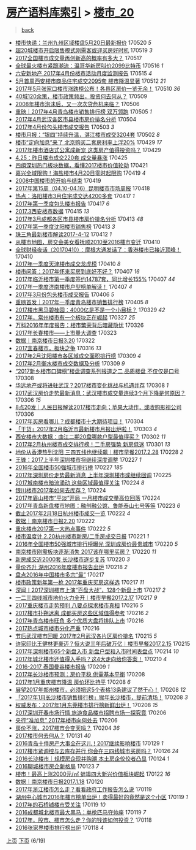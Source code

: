 [房产语料库索引](../../README.md)  > [楼市_20](楼市_20.md)
====
> [back](../README.md)

- [楼市快递：兰州九州区域楼盘5月20日最新报价](http://jkwz.applinzi.com/ittc/6969641174619915269.html#%E6%A5%BC%E5%B8%82%E5%BF%AB%E9%80%92%EF%BC%9A%E5%85%B0%E5%B7%9E%E4%B9%9D%E5%B7%9E%E5%8C%BA%E5%9F%9F%E6%A5%BC%E7%9B%985%E6%9C%8820%E6%97%A5%E6%9C%80%E6%96%B0%E6%8A%A5%E4%BB%B7) 170520 *5* 
- [超20城楼市开启限售模式刚需客或迎买房好时机](http://jkwz.applinzi.com/ittc/6969200185346360325.html#%E8%B6%8520%E5%9F%8E%E6%A5%BC%E5%B8%82%E5%BC%80%E5%90%AF%E9%99%90%E5%94%AE%E6%A8%A1%E5%BC%8F%E5%88%9A%E9%9C%80%E5%AE%A2%E6%88%96%E8%BF%8E%E4%B9%B0%E6%88%BF%E5%A5%BD%E6%97%B6%E6%9C%BA) 170519 *3* 
- [2017全国楼市成交量再创新高的概率有多大？](http://jkwz.applinzi.com/ittc/6968696331857036292.html#2017%E5%85%A8%E5%9B%BD%E6%A5%BC%E5%B8%82%E6%88%90%E4%BA%A4%E9%87%8F%E5%86%8D%E5%88%9B%E6%96%B0%E9%AB%98%E7%9A%84%E6%A6%82%E7%8E%87%E6%9C%89%E5%A4%9A%E5%A4%A7%EF%BC%9F) 170517  
- [全球最火楼市紧跟潮流：温哥华新房叫价2099比特币](http://jkwz.applinzi.com/ittc/6968084352029164549.html#%E5%85%A8%E7%90%83%E6%9C%80%E7%81%AB%E6%A5%BC%E5%B8%82%E7%B4%A7%E8%B7%9F%E6%BD%AE%E6%B5%81%EF%BC%9A%E6%B8%A9%E5%93%A5%E5%8D%8E%E6%96%B0%E6%88%BF%E5%8F%AB%E4%BB%B72099%E6%AF%94%E7%89%B9%E5%B8%81) 170516 *1* 
- [六安新地产 2017年4月份楼市活动月度监测报告](http://jkwz.applinzi.com/ittc/6967840127580636165.html#%E5%85%AD%E5%AE%89%E6%96%B0%E5%9C%B0%E4%BA%A7+2017%E5%B9%B44%E6%9C%88%E4%BB%BD%E6%A5%BC%E5%B8%82%E6%B4%BB%E5%8A%A8%E6%9C%88%E5%BA%A6%E7%9B%91%E6%B5%8B%E6%8A%A5%E5%91%8A) 170515 *4* 
- [5月首周西安楼市商品住宅成交2095套 楼市降温显著](http://jkwz.applinzi.com/ittc/6966708155735098372.html#5%E6%9C%88%E9%A6%96%E5%91%A8%E8%A5%BF%E5%AE%89%E6%A5%BC%E5%B8%82%E5%95%86%E5%93%81%E4%BD%8F%E5%AE%85%E6%88%90%E4%BA%A42095%E5%A5%97+%E6%A5%BC%E5%B8%82%E9%99%8D%E6%B8%A9%E6%98%BE%E8%91%97) 170512 *21* 
- [2017年5月张家口楼市涨跌榜公布！各县区房价一览无余！](http://jkwz.applinzi.com/ittc/6966067914368091141.html#2017%E5%B9%B45%E6%9C%88%E5%BC%A0%E5%AE%B6%E5%8F%A3%E6%A5%BC%E5%B8%82%E6%B6%A8%E8%B7%8C%E6%A6%9C%E5%85%AC%E5%B8%83%EF%BC%81%E5%90%84%E5%8E%BF%E5%8C%BA%E6%88%BF%E4%BB%B7%E4%B8%80%E8%A7%88%E6%97%A0%E4%BD%99%EF%BC%81) 170510 *36* 
- [40城120余策，楼市政策频出，投资何去何从？](http://jkwz.applinzi.com/ittc/6965605418335208453.html#40%E5%9F%8E120%E4%BD%99%E7%AD%96%EF%BC%8C%E6%A5%BC%E5%B8%82%E6%94%BF%E7%AD%96%E9%A2%91%E5%87%BA%EF%BC%8C%E6%8A%95%E8%B5%84%E4%BD%95%E5%8E%BB%E4%BD%95%E4%BB%8E%EF%BC%9F) 170509  
- [2008年楼市泡沫后，又一次次贷危机来临？](http://jkwz.applinzi.com/ittc/6964490915967140869.html#2008%E5%B9%B4%E6%A5%BC%E5%B8%82%E6%B3%A1%E6%B2%AB%E5%90%8E%EF%BC%8C%E5%8F%88%E4%B8%80%E6%AC%A1%E6%AC%A1%E8%B4%B7%E5%8D%B1%E6%9C%BA%E6%9D%A5%E4%B8%B4%EF%BC%9F) 170506  
- [重磅｜2017年4月青岛楼市销售排行榜 双万领跑](http://jkwz.applinzi.com/ittc/6964168841864152068.html#%E9%87%8D%E7%A3%85%EF%BD%9C2017%E5%B9%B44%E6%9C%88%E9%9D%92%E5%B2%9B%E6%A5%BC%E5%B8%82%E9%94%80%E5%94%AE%E6%8E%92%E8%A1%8C%E6%A6%9C+%E5%8F%8C%E4%B8%87%E9%A2%86%E8%B7%91) 170505 *1* 
- [2017年4月武汉各区市县楼市房价排名分析](http://jkwz.applinzi.com/ittc/6963895191109895172.html#2017%E5%B9%B44%E6%9C%88%E6%AD%A6%E6%B1%89%E5%90%84%E5%8C%BA%E5%B8%82%E5%8E%BF%E6%A5%BC%E5%B8%82%E6%88%BF%E4%BB%B7%E6%8E%92%E5%90%8D%E5%88%86%E6%9E%90) 170504  
- [2017年4月份包头楼市成交报告](http://jkwz.applinzi.com/ittc/6963503619230925829.html#2017%E5%B9%B44%E6%9C%88%E4%BB%BD%E5%8C%85%E5%A4%B4%E6%A5%BC%E5%B8%82%E6%88%90%E4%BA%A4%E6%8A%A5%E5%91%8A) 170503 *3* 
- [楼市月报：“银四”持续升温，湛江楼市成交3204套](http://jkwz.applinzi.com/ittc/6963096176030123012.html#%E6%A5%BC%E5%B8%82%E6%9C%88%E6%8A%A5%EF%BC%9A%E2%80%9C%E9%93%B6%E5%9B%9B%E2%80%9D%E6%8C%81%E7%BB%AD%E5%8D%87%E6%B8%A9%EF%BC%8C%E6%B9%9B%E6%B1%9F%E6%A5%BC%E5%B8%82%E6%88%90%E4%BA%A43204%E5%A5%97) 170502 *8* 
- [楼市“定向加息”来了 北京购买二套房利率上浮20%](http://jkwz.applinzi.com/ittc/6962060050527945732.html#%E6%A5%BC%E5%B8%82%E2%80%9C%E5%AE%9A%E5%90%91%E5%8A%A0%E6%81%AF%E2%80%9D%E6%9D%A5%E4%BA%86+%E5%8C%97%E4%BA%AC%E8%B4%AD%E4%B9%B0%E4%BA%8C%E5%A5%97%E6%88%BF%E5%88%A9%E7%8E%87%E4%B8%8A%E6%B5%AE20%25) 170429 *17* 
- [2017年楼市酒店式公寓成新宠 这类房产值得投资吗？](http://jkwz.applinzi.com/ittc/6962011755902403588.html#2017%E5%B9%B4%E6%A5%BC%E5%B8%82%E9%85%92%E5%BA%97%E5%BC%8F%E5%85%AC%E5%AF%93%E6%88%90%E6%96%B0%E5%AE%A0+%E8%BF%99%E7%B1%BB%E6%88%BF%E4%BA%A7%E5%80%BC%E5%BE%97%E6%8A%95%E8%B5%84%E5%90%97%EF%BC%9F) 170429  
- [4.25：昨日楼市成交220套 成交量暴涨](http://jkwz.applinzi.com/ittc/6960478076633875460.html#4.25%EF%BC%9A%E6%98%A8%E6%97%A5%E6%A5%BC%E5%B8%82%E6%88%90%E4%BA%A4220%E5%A5%97+%E6%88%90%E4%BA%A4%E9%87%8F%E6%9A%B4%E6%B6%A8) 170425  
- [四组深圳热门板块数据，看懂2017楼市价值轮动](http://jkwz.applinzi.com/ittc/6959030418346083332.html#%E5%9B%9B%E7%BB%84%E6%B7%B1%E5%9C%B3%E7%83%AD%E9%97%A8%E6%9D%BF%E5%9D%97%E6%95%B0%E6%8D%AE%EF%BC%8C%E7%9C%8B%E6%87%822017%E6%A5%BC%E5%B8%82%E4%BB%B7%E5%80%BC%E8%BD%AE%E5%8A%A8) 170421  
- [嘉兴全域限购！海盐楼市4月20日零时起限购](http://jkwz.applinzi.com/ittc/6958285768115094532.html#%E5%98%89%E5%85%B4%E5%85%A8%E5%9F%9F%E9%99%90%E8%B4%AD%EF%BC%81%E6%B5%B7%E7%9B%90%E6%A5%BC%E5%B8%824%E6%9C%8820%E6%97%A5%E9%9B%B6%E6%97%B6%E8%B5%B7%E9%99%90%E8%B4%AD) 170419 *4* 
- [2008中国楼市的开始与结束](http://jkwz.applinzi.com/ittc/6958170496947454980.html#2008%E4%B8%AD%E5%9B%BD%E6%A5%BC%E5%B8%82%E7%9A%84%E5%BC%80%E5%A7%8B%E4%B8%8E%E7%BB%93%E6%9D%9F) 170419  
- [2017年第15周（04.10-04.16）昆明楼市市场周报](http://jkwz.applinzi.com/ittc/6957903816719598597.html#2017%E5%B9%B4%E7%AC%AC15%E5%91%A8%EF%BC%8804.10-04.16%EF%BC%89%E6%98%86%E6%98%8E%E6%A5%BC%E5%B8%82%E5%B8%82%E5%9C%BA%E5%91%A8%E6%8A%A5) 170418  
- [热点：洛阳楼市3月住宅成交达4200多套](http://jkwz.applinzi.com/ittc/6957457898526475269.html#%E7%83%AD%E7%82%B9%EF%BC%9A%E6%B4%9B%E9%98%B3%E6%A5%BC%E5%B8%823%E6%9C%88%E4%BD%8F%E5%AE%85%E6%88%90%E4%BA%A4%E8%BE%BE4200%E5%A4%9A%E5%A5%97) 170417 *1* 
- [2017年第一季度包头楼市报告](http://jkwz.applinzi.com/ittc/6957429423136572421.html#2017%E5%B9%B4%E7%AC%AC%E4%B8%80%E5%AD%A3%E5%BA%A6%E5%8C%85%E5%A4%B4%E6%A5%BC%E5%B8%82%E6%8A%A5%E5%91%8A) 170417 *6* 
- [2017.3西安楼市数据](http://jkwz.applinzi.com/ittc/6956873462235792388.html#2017.3%E8%A5%BF%E5%AE%89%E6%A5%BC%E5%B8%82%E6%95%B0%E6%8D%AE) 170415 *13* 
- [2017年3月成都各区市县楼市房价排名分析](http://jkwz.applinzi.com/ittc/6956009726818124804.html#2017%E5%B9%B43%E6%9C%88%E6%88%90%E9%83%BD%E5%90%84%E5%8C%BA%E5%B8%82%E5%8E%BF%E6%A5%BC%E5%B8%82%E6%88%BF%E4%BB%B7%E6%8E%92%E5%90%8D%E5%88%86%E6%9E%90) 170413 *48* 
- [2017年第一季度沈阳楼市销售榜](http://jkwz.applinzi.com/ittc/6955930491499840516.html#2017%E5%B9%B4%E7%AC%AC%E4%B8%80%E5%AD%A3%E5%BA%A6%E6%B2%88%E9%98%B3%E6%A5%BC%E5%B8%82%E9%94%80%E5%94%AE%E6%A6%9C) 170413 *3* 
- [珠三角最新楼市解读2017-4-12](http://jkwz.applinzi.com/ittc/6955602838565684228.html#%E7%8F%A0%E4%B8%89%E8%A7%92%E6%9C%80%E6%96%B0%E6%A5%BC%E5%B8%82%E8%A7%A3%E8%AF%BB2017-4-12) 170412 *1* 
- [从楼市地图，房交会美女看抚顺2010至2016楼市变迁](http://jkwz.applinzi.com/ittc/6954994376366359556.html#%E4%BB%8E%E6%A5%BC%E5%B8%82%E5%9C%B0%E5%9B%BE%EF%BC%8C%E6%88%BF%E4%BA%A4%E4%BC%9A%E7%BE%8E%E5%A5%B3%E7%9C%8B%E6%8A%9A%E9%A1%BA2010%E8%87%B32016%E6%A5%BC%E5%B8%82%E5%8F%98%E8%BF%81) 170410  
- [全球财经夜话（20170410）：摩根大通发话了：香港楼市已接近顶峰！](http://jkwz.applinzi.com/ittc/6954936477157950469.html#%E5%85%A8%E7%90%83%E8%B4%A2%E7%BB%8F%E5%A4%9C%E8%AF%9D%EF%BC%8820170410%EF%BC%89%EF%BC%9A%E6%91%A9%E6%A0%B9%E5%A4%A7%E9%80%9A%E5%8F%91%E8%AF%9D%E4%BA%86%EF%BC%9A%E9%A6%99%E6%B8%AF%E6%A5%BC%E5%B8%82%E5%B7%B2%E6%8E%A5%E8%BF%91%E9%A1%B6%E5%B3%B0%EF%BC%81) 170410  
- [2017年一季度天津楼市成交龙虎榜](http://jkwz.applinzi.com/ittc/6954874762877731844.html#2017%E5%B9%B4%E4%B8%80%E5%AD%A3%E5%BA%A6%E5%A4%A9%E6%B4%A5%E6%A5%BC%E5%B8%82%E6%88%90%E4%BA%A4%E9%BE%99%E8%99%8E%E6%A6%9C) 170410 *8* 
- [楼市问答：2017年怀来买房到底好不好？](http://jkwz.applinzi.com/ittc/6953842782056743941.html#%E6%A5%BC%E5%B8%82%E9%97%AE%E7%AD%94%EF%BC%9A2017%E5%B9%B4%E6%80%80%E6%9D%A5%E4%B9%B0%E6%88%BF%E5%88%B0%E5%BA%95%E5%A5%BD%E4%B8%8D%E5%A5%BD%EF%BC%9F) 170407 *16* 
- [2017年临沂楼市第一季度签约14787套，同比增长155%](http://jkwz.applinzi.com/ittc/6953819507465389061.html#2017%E5%B9%B4%E4%B8%B4%E6%B2%82%E6%A5%BC%E5%B8%82%E7%AC%AC%E4%B8%80%E5%AD%A3%E5%BA%A6%E7%AD%BE%E7%BA%A614787%E5%A5%97%EF%BC%8C%E5%90%8C%E6%AF%94%E5%A2%9E%E9%95%BF155%25) 170407 *44* 
- [2017年一季度济南楼市户型榜单解读！](http://jkwz.applinzi.com/ittc/6953736223066686468.html#2017%E5%B9%B4%E4%B8%80%E5%AD%A3%E5%BA%A6%E6%B5%8E%E5%8D%97%E6%A5%BC%E5%B8%82%E6%88%B7%E5%9E%8B%E6%A6%9C%E5%8D%95%E8%A7%A3%E8%AF%BB%EF%BC%81) 170407 *4* 
- [2017年3月份包头楼市成交报告](http://jkwz.applinzi.com/ittc/6953438007226008581.html#2017%E5%B9%B43%E6%9C%88%E4%BB%BD%E5%8C%85%E5%A4%B4%E6%A5%BC%E5%B8%82%E6%88%90%E4%BA%A4%E6%8A%A5%E5%91%8A) 170406 *5* 
- [重磅首发｜2017年一季度青岛楼市销售排行榜](http://jkwz.applinzi.com/ittc/6953108773223793669.html#%E9%87%8D%E7%A3%85%E9%A6%96%E5%8F%91%EF%BD%9C2017%E5%B9%B4%E4%B8%80%E5%AD%A3%E5%BA%A6%E9%9D%92%E5%B2%9B%E6%A5%BC%E5%B8%82%E9%94%80%E5%94%AE%E6%8E%92%E8%A1%8C%E6%A6%9C) 170405 *8* 
- [2017楼市黑马碧桂园：4000亿是不是一个小目标？](http://jkwz.applinzi.com/ittc/6950469632937952261.html#2017%E6%A5%BC%E5%B8%82%E9%BB%91%E9%A9%AC%E7%A2%A7%E6%A1%82%E5%9B%AD%EF%BC%9A4000%E4%BA%BF%E6%98%AF%E4%B8%8D%E6%98%AF%E4%B8%80%E4%B8%AA%E5%B0%8F%E7%9B%AE%E6%A0%87%EF%BC%9F) 170329 *42* 
- [2017年，常州楼市有一个板块正在崛起](http://jkwz.applinzi.com/ittc/6949643722101883908.html#2017%E5%B9%B4%EF%BC%8C%E5%B8%B8%E5%B7%9E%E6%A5%BC%E5%B8%82%E6%9C%89%E4%B8%80%E4%B8%AA%E6%9D%BF%E5%9D%97%E6%AD%A3%E5%9C%A8%E5%B4%9B%E8%B5%B7) 170327 *25* 
- [万科2016年年度报告：楼市繁荣背后暗藏隐忧](http://jkwz.applinzi.com/ittc/6949450387605160965.html#%E4%B8%87%E7%A7%912016%E5%B9%B4%E5%B9%B4%E5%BA%A6%E6%8A%A5%E5%91%8A%EF%BC%9A%E6%A5%BC%E5%B8%82%E7%B9%81%E8%8D%A3%E8%83%8C%E5%90%8E%E6%9A%97%E8%97%8F%E9%9A%90%E5%BF%A7) 170326  
- [2017年长春楼市——上市量大调查](http://jkwz.applinzi.com/ittc/6948271169752007685.html#2017%E5%B9%B4%E9%95%BF%E6%98%A5%E6%A5%BC%E5%B8%82%E2%80%94%E2%80%94%E4%B8%8A%E5%B8%82%E9%87%8F%E5%A4%A7%E8%B0%83%E6%9F%A5) 170323  
- [数据｜南京楼市日报3.20](http://jkwz.applinzi.com/ittc/6947837864250442756.html#%E6%95%B0%E6%8D%AE%EF%BD%9C%E5%8D%97%E4%BA%AC%E6%A5%BC%E5%B8%82%E6%97%A5%E6%8A%A53.20) 170322  
- [2017宜春楼市，板块之争](http://jkwz.applinzi.com/ittc/6945570626294252549.html#2017%E5%AE%9C%E6%98%A5%E6%A5%BC%E5%B8%82%EF%BC%8C%E6%9D%BF%E5%9D%97%E4%B9%8B%E4%BA%89) 170316 *13* 
- [2017年2月沈阳楼市各区域成交面积排行榜](http://jkwz.applinzi.com/ittc/6943078720381387781.html#2017%E5%B9%B42%E6%9C%88%E6%B2%88%E9%98%B3%E6%A5%BC%E5%B8%82%E5%90%84%E5%8C%BA%E5%9F%9F%E6%88%90%E4%BA%A4%E9%9D%A2%E7%A7%AF%E6%8E%92%E8%A1%8C%E6%A6%9C) 170309 *4* 
- [2017年2月衡水楼市成交数据及分析](http://jkwz.applinzi.com/ittc/6942945275319682053.html#2017%E5%B9%B42%E6%9C%88%E8%A1%A1%E6%B0%B4%E6%A5%BC%E5%B8%82%E6%88%90%E4%BA%A4%E6%95%B0%E6%8D%AE%E5%8F%8A%E5%88%86%E6%9E%90) 170309 *9* 
- [“2017新乡楼市口碑榜”楼盘调查系列报道之二 品质楼盘 不仅仅是口号](http://jkwz.applinzi.com/ittc/6942730293738996741.html#%E2%80%9C2017%E6%96%B0%E4%B9%A1%E6%A5%BC%E5%B8%82%E5%8F%A3%E7%A2%91%E6%A6%9C%E2%80%9D%E6%A5%BC%E7%9B%98%E8%B0%83%E6%9F%A5%E7%B3%BB%E5%88%97%E6%8A%A5%E9%81%93%E4%B9%8B%E4%BA%8C+%E5%93%81%E8%B4%A8%E6%A5%BC%E7%9B%98+%E4%B8%8D%E4%BB%85%E4%BB%85%E6%98%AF%E5%8F%A3%E5%8F%B7) 170308  
- [华远地产或将进驻武汉？2017楼市变化挑战与机遇并存](http://jkwz.applinzi.com/ittc/6942610494836966405.html#%E5%8D%8E%E8%BF%9C%E5%9C%B0%E4%BA%A7%E6%88%96%E5%B0%86%E8%BF%9B%E9%A9%BB%E6%AD%A6%E6%B1%89%EF%BC%9F2017%E6%A5%BC%E5%B8%82%E5%8F%98%E5%8C%96%E6%8C%91%E6%88%98%E4%B8%8E%E6%9C%BA%E9%81%87%E5%B9%B6%E5%AD%98) 170308 *1* 
- [2017武汉房价走势最新消息：武汉楼市成交量连续3个月下降是何原因？](http://jkwz.applinzi.com/ittc/6941958721801552900.html#2017%E6%AD%A6%E6%B1%89%E6%88%BF%E4%BB%B7%E8%B5%B0%E5%8A%BF%E6%9C%80%E6%96%B0%E6%B6%88%E6%81%AF%EF%BC%9A%E6%AD%A6%E6%B1%89%E6%A5%BC%E5%B8%82%E6%88%90%E4%BA%A4%E9%87%8F%E8%BF%9E%E7%BB%AD3%E4%B8%AA%E6%9C%88%E4%B8%8B%E9%99%8D%E6%98%AF%E4%BD%95%E5%8E%9F%E5%9B%A0%EF%BC%9F) 170306 *15* 
- [8点20发｜人民日报解读2017楼市走向；苹果大动作，或收购影视公司](http://jkwz.applinzi.com/ittc/6941871006384915460.html#8%E7%82%B920%E5%8F%91%EF%BD%9C%E4%BA%BA%E6%B0%91%E6%97%A5%E6%8A%A5%E8%A7%A3%E8%AF%BB2017%E6%A5%BC%E5%B8%82%E8%B5%B0%E5%90%91%EF%BC%9B%E8%8B%B9%E6%9E%9C%E5%A4%A7%E5%8A%A8%E4%BD%9C%EF%BC%8C%E6%88%96%E6%94%B6%E8%B4%AD%E5%BD%B1%E8%A7%86%E5%85%AC%E5%8F%B8) 170306  
- [2017年买房看哪儿？成都楼市十大期待项目！](http://jkwz.applinzi.com/ittc/6941234972525593605.html#2017%E5%B9%B4%E4%B9%B0%E6%88%BF%E7%9C%8B%E5%93%AA%E5%84%BF%EF%BC%9F%E6%88%90%E9%83%BD%E6%A5%BC%E5%B8%82%E5%8D%81%E5%A4%A7%E6%9C%9F%E5%BE%85%E9%A1%B9%E7%9B%AE%EF%BC%81) 170304  
- [「干货」2017年2月临沂市最新楼市月报出炉啦！](http://jkwz.applinzi.com/ittc/6940734883000484868.html#%E3%80%8C%E5%B9%B2%E8%B4%A7%E3%80%8D2017%E5%B9%B42%E6%9C%88%E4%B8%B4%E6%B2%82%E5%B8%82%E6%9C%80%E6%96%B0%E6%A5%BC%E5%B8%82%E6%9C%88%E6%8A%A5%E5%87%BA%E7%82%89%E5%95%A6%EF%BC%81) 170303 *4* 
- [西安楼市大数据：曲江二期20盘哪款户型最值得买？](http://jkwz.applinzi.com/ittc/6940240205708788740.html#%E8%A5%BF%E5%AE%89%E6%A5%BC%E5%B8%82%E5%A4%A7%E6%95%B0%E6%8D%AE%EF%BC%9A%E6%9B%B2%E6%B1%9F%E4%BA%8C%E6%9C%9F20%E7%9B%98%E5%93%AA%E6%AC%BE%E6%88%B7%E5%9E%8B%E6%9C%80%E5%80%BC%E5%BE%97%E4%B9%B0%EF%BC%9F) 170302 *11* 
- [2017年2月杭州楼市成交排行榜！二手房强势 新房低迷](http://jkwz.applinzi.com/ittc/6940007684442162181.html#2017%E5%B9%B42%E6%9C%88%E6%9D%AD%E5%B7%9E%E6%A5%BC%E5%B8%82%E6%88%90%E4%BA%A4%E6%8E%92%E8%A1%8C%E6%A6%9C%EF%BC%81%E4%BA%8C%E6%89%8B%E6%88%BF%E5%BC%BA%E5%8A%BF+%E6%96%B0%E6%88%BF%E4%BD%8E%E8%BF%B7) 170301 *13* 
- [地价从香港热到沈阳 三四五线也继续飙︱楼市早餐2017.2.28](http://jkwz.applinzi.com/ittc/6939794257866130437.html#%E5%9C%B0%E4%BB%B7%E4%BB%8E%E9%A6%99%E6%B8%AF%E7%83%AD%E5%88%B0%E6%B2%88%E9%98%B3+%E4%B8%89%E5%9B%9B%E4%BA%94%E7%BA%BF%E4%B9%9F%E7%BB%A7%E7%BB%AD%E9%A3%99%EF%B8%B1%E6%A5%BC%E5%B8%82%E6%97%A9%E9%A4%902017.2.28) 170228 *2* 
- [王锋：2017上半年深圳楼市将继续深度调整](http://jkwz.applinzi.com/ittc/6939384799805572100.html#%E7%8E%8B%E9%94%8B%EF%BC%9A2017%E4%B8%8A%E5%8D%8A%E5%B9%B4%E6%B7%B1%E5%9C%B3%E6%A5%BC%E5%B8%82%E5%B0%86%E7%BB%A7%E7%BB%AD%E6%B7%B1%E5%BA%A6%E8%B0%83%E6%95%B4) 170227 *1* 
- [2016年全国楼市50强城市排行榜](http://jkwz.applinzi.com/ittc/6939318323979486213.html#2016%E5%B9%B4%E5%85%A8%E5%9B%BD%E6%A5%BC%E5%B8%8250%E5%BC%BA%E5%9F%8E%E5%B8%82%E6%8E%92%E8%A1%8C%E6%A6%9C) 170227 *185* 
- [2017年深圳房价走势最新消息 上半年深圳楼市或继续回调](http://jkwz.applinzi.com/ittc/6938485357321651204.html#2017%E5%B9%B4%E6%B7%B1%E5%9C%B3%E6%88%BF%E4%BB%B7%E8%B5%B0%E5%8A%BF%E6%9C%80%E6%96%B0%E6%B6%88%E6%81%AF+%E4%B8%8A%E5%8D%8A%E5%B9%B4%E6%B7%B1%E5%9C%B3%E6%A5%BC%E5%B8%82%E6%88%96%E7%BB%A7%E7%BB%AD%E5%9B%9E%E8%B0%83) 170225  
- [2017城南楼市暗流涌动 这些区域最值得关注](http://jkwz.applinzi.com/ittc/6938260895791842309.html#2017%E5%9F%8E%E5%8D%97%E6%A5%BC%E5%B8%82%E6%9A%97%E6%B5%81%E6%B6%8C%E5%8A%A8+%E8%BF%99%E4%BA%9B%E5%8C%BA%E5%9F%9F%E6%9C%80%E5%80%BC%E5%BE%97%E5%85%B3%E6%B3%A8) 170224 *8* 
- [银川楼市2017年如何去库存？](http://jkwz.applinzi.com/ittc/6938227634424251396.html#%E9%93%B6%E5%B7%9D%E6%A5%BC%E5%B8%822017%E5%B9%B4%E5%A6%82%E4%BD%95%E5%8E%BB%E5%BA%93%E5%AD%98%EF%BC%9F) 170224  
- [2017年眉山楼市“平淡”开局 一月楼市成交量高位回落](http://jkwz.applinzi.com/ittc/6938225901358810117.html#2017%E5%B9%B4%E7%9C%89%E5%B1%B1%E6%A5%BC%E5%B8%82%E2%80%9C%E5%B9%B3%E6%B7%A1%E2%80%9D%E5%BC%80%E5%B1%80+%E4%B8%80%E6%9C%88%E6%A5%BC%E5%B8%82%E6%88%90%E4%BA%A4%E9%87%8F%E9%AB%98%E4%BD%8D%E5%9B%9E%E8%90%BD) 170224  
- [2017年青岛新盘楼市地图：融创融公馆、鲁能泰山七号等等](http://jkwz.applinzi.com/ittc/6937869391411807236.html#2017%E5%B9%B4%E9%9D%92%E5%B2%9B%E6%96%B0%E7%9B%98%E6%A5%BC%E5%B8%82%E5%9C%B0%E5%9B%BE%EF%BC%9A%E8%9E%8D%E5%88%9B%E8%9E%8D%E5%85%AC%E9%A6%86%E3%80%81%E9%B2%81%E8%83%BD%E6%B3%B0%E5%B1%B1%E4%B8%83%E5%8F%B7%E7%AD%89%E7%AD%89) 170223 *6* 
- [截止2017年2月18日杭州楼市成交一览](http://jkwz.applinzi.com/ittc/6937514786316354564.html#%E6%88%AA%E6%AD%A22017%E5%B9%B42%E6%9C%8818%E6%97%A5%E6%9D%AD%E5%B7%9E%E6%A5%BC%E5%B8%82%E6%88%90%E4%BA%A4%E4%B8%80%E8%A7%88) 170222 *4* 
- [数据｜南京楼市日报2.20](http://jkwz.applinzi.com/ittc/6937401406003872772.html#%E6%95%B0%E6%8D%AE%EF%BD%9C%E5%8D%97%E4%BA%AC%E6%A5%BC%E5%B8%82%E6%97%A5%E6%8A%A52.20) 170222  
- [重庆楼市2017第一大热点事件](http://jkwz.applinzi.com/ittc/6937397702047564804.html#%E9%87%8D%E5%BA%86%E6%A5%BC%E5%B8%822017%E7%AC%AC%E4%B8%80%E5%A4%A7%E7%83%AD%E7%82%B9%E4%BA%8B%E4%BB%B6) 170222 *5* 
- [楼市温度计 2.20杭州楼市新房/二手房成交日报](http://jkwz.applinzi.com/ittc/6937025521379705860.html#%E6%A5%BC%E5%B8%82%E6%B8%A9%E5%BA%A6%E8%AE%A1+2.20%E6%9D%AD%E5%B7%9E%E6%A5%BC%E5%B8%82%E6%96%B0%E6%88%BF%2F%E4%BA%8C%E6%89%8B%E6%88%BF%E6%88%90%E4%BA%A4%E6%97%A5%E6%8A%A5) 170221 *1* 
- [2016年全国楼市50强城市排行榜曝光 深圳成房价最贵城市](http://jkwz.applinzi.com/ittc/6936833667812033541.html#2016%E5%B9%B4%E5%85%A8%E5%9B%BD%E6%A5%BC%E5%B8%8250%E5%BC%BA%E5%9F%8E%E5%B8%82%E6%8E%92%E8%A1%8C%E6%A6%9C%E6%9B%9D%E5%85%89+%E6%B7%B1%E5%9C%B3%E6%88%90%E6%88%BF%E4%BB%B7%E6%9C%80%E8%B4%B5%E5%9F%8E%E5%B8%82) 170220 *5* 
- [南京楼市刚需板块逐渐消失 2017该在哪里买房？](http://jkwz.applinzi.com/ittc/6936776867272197124.html#%E5%8D%97%E4%BA%AC%E6%A5%BC%E5%B8%82%E5%88%9A%E9%9C%80%E6%9D%BF%E5%9D%97%E9%80%90%E6%B8%90%E6%B6%88%E5%A4%B1+2017%E8%AF%A5%E5%9C%A8%E5%93%AA%E9%87%8C%E4%B9%B0%E6%88%BF%EF%BC%9F) 170220 *11* 
- [新房成交近2000套 长沙楼市逐步复苏](http://jkwz.applinzi.com/ittc/6936762149753062405.html#%E6%96%B0%E6%88%BF%E6%88%90%E4%BA%A4%E8%BF%912000%E5%A5%97+%E9%95%BF%E6%B2%99%E6%A5%BC%E5%B8%82%E9%80%90%E6%AD%A5%E5%A4%8D%E8%8B%8F) 170220 *3* 
- [量价齐升 湖州2016年度楼市报告出炉](http://jkwz.applinzi.com/ittc/6935819819487331333.html#%E9%87%8F%E4%BB%B7%E9%BD%90%E5%8D%87+%E6%B9%96%E5%B7%9E2016%E5%B9%B4%E5%BA%A6%E6%A5%BC%E5%B8%82%E6%8A%A5%E5%91%8A%E5%87%BA%E7%82%89) 170218 *2* 
- [盘点2016年中国楼市多宗“最”](http://jkwz.applinzi.com/ittc/6935638968585683973.html#%E7%9B%98%E7%82%B92016%E5%B9%B4%E4%B8%AD%E5%9B%BD%E6%A5%BC%E5%B8%82%E5%A4%9A%E5%AE%97%E2%80%9C%E6%9C%80%E2%80%9D) 170217  
- [楼市政策新年第一枪 2017年重庆买房这样选](http://jkwz.applinzi.com/ittc/6935625757765403653.html#%E6%A5%BC%E5%B8%82%E6%94%BF%E7%AD%96%E6%96%B0%E5%B9%B4%E7%AC%AC%E4%B8%80%E6%9E%AA+2017%E5%B9%B4%E9%87%8D%E5%BA%86%E4%B9%B0%E6%88%BF%E8%BF%99%E6%A0%B7%E9%80%89) 170217 *11* 
- [深闻丨2017深圳楼市上演“百盘大战”，128个新盘上市](http://jkwz.applinzi.com/ittc/6935573529033704453.html#%E6%B7%B1%E9%97%BB%E4%B8%A82017%E6%B7%B1%E5%9C%B3%E6%A5%BC%E5%B8%82%E4%B8%8A%E6%BC%94%E2%80%9C%E7%99%BE%E7%9B%98%E5%A4%A7%E6%88%98%E2%80%9D%EF%BC%8C128%E4%B8%AA%E6%96%B0%E7%9B%98%E4%B8%8A%E5%B8%82) 170217 *2* 
- [一二三四线城市地价火力全开︱楼市早餐2017.2.17](http://jkwz.applinzi.com/ittc/6935569075676906500.html#%E4%B8%80%E4%BA%8C%E4%B8%89%E5%9B%9B%E7%BA%BF%E5%9F%8E%E5%B8%82%E5%9C%B0%E4%BB%B7%E7%81%AB%E5%8A%9B%E5%85%A8%E5%BC%80%EF%B8%B1%E6%A5%BC%E5%B8%82%E6%97%A9%E9%A4%902017.2.17) 170217 *9* 
- [2017重庆楼市走势预判 八要点探求楼市真相](http://jkwz.applinzi.com/ittc/6935281252201661444.html#2017%E9%87%8D%E5%BA%86%E6%A5%BC%E5%B8%82%E8%B5%B0%E5%8A%BF%E9%A2%84%E5%88%A4+%E5%85%AB%E8%A6%81%E7%82%B9%E6%8E%A2%E6%B1%82%E6%A5%BC%E5%B8%82%E7%9C%9F%E7%9B%B8) 170216 *5* 
- [2017楼市扑朔迷离 成都买房这些区域值得参考](http://jkwz.applinzi.com/ittc/6935219501661684740.html#2017%E6%A5%BC%E5%B8%82%E6%89%91%E6%9C%94%E8%BF%B7%E7%A6%BB+%E6%88%90%E9%83%BD%E4%B9%B0%E6%88%BF%E8%BF%99%E4%BA%9B%E5%8C%BA%E5%9F%9F%E5%80%BC%E5%BE%97%E5%8F%82%E8%80%83) 170216 *2* 
- [2017年青岛楼市旺角 多个优质大盘将排队上市](http://jkwz.applinzi.com/ittc/6935175722158261253.html#2017%E5%B9%B4%E9%9D%92%E5%B2%9B%E6%A5%BC%E5%B8%82%E6%97%BA%E8%A7%92+%E5%A4%9A%E4%B8%AA%E4%BC%98%E8%B4%A8%E5%A4%A7%E7%9B%98%E5%B0%86%E6%8E%92%E9%98%9F%E4%B8%8A%E5%B8%82) 170216  
- [2017热点城市楼市分化严重](http://jkwz.applinzi.com/ittc/6935040909145277445.html#2017%E7%83%AD%E7%82%B9%E5%9F%8E%E5%B8%82%E6%A5%BC%E5%B8%82%E5%88%86%E5%8C%96%E4%B8%A5%E9%87%8D) 170216  
- [节后武汉楼市回暖 2017年2月武汉各片区房价排名](http://jkwz.applinzi.com/ittc/6934892941742179332.html#%E8%8A%82%E5%90%8E%E6%AD%A6%E6%B1%89%E6%A5%BC%E5%B8%82%E5%9B%9E%E6%9A%96+2017%E5%B9%B42%E6%9C%88%E6%AD%A6%E6%B1%89%E5%90%84%E7%89%87%E5%8C%BA%E6%88%BF%E4%BB%B7%E6%8E%92%E5%90%8D) 170215 *5* 
- [许家印比王健林更豪迈？恒大说三年后破万亿︱楼市早餐2017.2.15](http://jkwz.applinzi.com/ittc/6934745369354437637.html#%E8%AE%B8%E5%AE%B6%E5%8D%B0%E6%AF%94%E7%8E%8B%E5%81%A5%E6%9E%97%E6%9B%B4%E8%B1%AA%E8%BF%88%EF%BC%9F%E6%81%92%E5%A4%A7%E8%AF%B4%E4%B8%89%E5%B9%B4%E5%90%8E%E7%A0%B4%E4%B8%87%E4%BA%BF%EF%B8%B1%E6%A5%BC%E5%B8%82%E6%97%A9%E9%A4%902017.2.15) 170215  
- [2017年深圳楼市65个新盘入市 新盘户型和入市时间表盘点](http://jkwz.applinzi.com/ittc/6934400281076040709.html#2017%E5%B9%B4%E6%B7%B1%E5%9C%B3%E6%A5%BC%E5%B8%8265%E4%B8%AA%E6%96%B0%E7%9B%98%E5%85%A5%E5%B8%82+%E6%96%B0%E7%9B%98%E6%88%B7%E5%9E%8B%E5%92%8C%E5%85%A5%E5%B8%82%E6%97%B6%E9%97%B4%E8%A1%A8%E7%9B%98%E7%82%B9) 170214 *10* 
- [2017年城北楼市还值得入手吗？这4大走向给你答案！](http://jkwz.applinzi.com/ittc/6933002031248966660.html#2017%E5%B9%B4%E5%9F%8E%E5%8C%97%E6%A5%BC%E5%B8%82%E8%BF%98%E5%80%BC%E5%BE%97%E5%85%A5%E6%89%8B%E5%90%97%EF%BC%9F%E8%BF%994%E5%A4%A7%E8%B5%B0%E5%90%91%E7%BB%99%E4%BD%A0%E7%AD%94%E6%A1%88%EF%BC%81) 170210 *4* 
- [2016-2017 泰国曼谷楼市报告](http://jkwz.applinzi.com/ittc/6932687515420197892.html#2016-2017+%E6%B3%B0%E5%9B%BD%E6%9B%BC%E8%B0%B7%E6%A5%BC%E5%B8%82%E6%8A%A5%E5%91%8A) 170209 *1* 
- [2017年长沙楼市预测：房价平稳 供需基本平衡](http://jkwz.applinzi.com/ittc/6932316100577723396.html#2017%E5%B9%B4%E9%95%BF%E6%B2%99%E6%A5%BC%E5%B8%82%E9%A2%84%E6%B5%8B%EF%BC%9A%E6%88%BF%E4%BB%B7%E5%B9%B3%E7%A8%B3+%E4%BE%9B%E9%9C%80%E5%9F%BA%E6%9C%AC%E5%B9%B3%E8%A1%A1) 170208  
- [2017年1月重庆楼市降温 房价环比持平](http://jkwz.applinzi.com/ittc/6932299932454355972.html#2017%E5%B9%B41%E6%9C%88%E9%87%8D%E5%BA%86%E6%A5%BC%E5%B8%82%E9%99%8D%E6%B8%A9+%E6%88%BF%E4%BB%B7%E7%8E%AF%E6%AF%94%E6%8C%81%E5%B9%B3) 170208 *6* 
- [展望2017年郑州楼市，必须把这5个表格13条建议了然于心！](http://jkwz.applinzi.com/ittc/6932223414189425668.html#%E5%B1%95%E6%9C%9B2017%E5%B9%B4%E9%83%91%E5%B7%9E%E6%A5%BC%E5%B8%82%EF%BC%8C%E5%BF%85%E9%A1%BB%E6%8A%8A%E8%BF%995%E4%B8%AA%E8%A1%A8%E6%A0%BC13%E6%9D%A1%E5%BB%BA%E8%AE%AE%E4%BA%86%E7%84%B6%E4%BA%8E%E5%BF%83%EF%BC%81) 170208 *12* 
- [「2017年1月长沙楼市销售排行榜」猴年长沙楼市，提前清场！](http://jkwz.applinzi.com/ittc/6932197942369977349.html#%E3%80%8C2017%E5%B9%B41%E6%9C%88%E9%95%BF%E6%B2%99%E6%A5%BC%E5%B8%82%E9%94%80%E5%94%AE%E6%8E%92%E8%A1%8C%E6%A6%9C%E3%80%8D%E7%8C%B4%E5%B9%B4%E9%95%BF%E6%B2%99%E6%A5%BC%E5%B8%82%EF%BC%8C%E6%8F%90%E5%89%8D%E6%B8%85%E5%9C%BA%EF%BC%81) 170208 *3* 
- [权威发布：2017年1月东莞楼市排行榜新鲜出炉！](http://jkwz.applinzi.com/ittc/6932193357458834436.html#%E6%9D%83%E5%A8%81%E5%8F%91%E5%B8%83%EF%BC%9A2017%E5%B9%B41%E6%9C%88%E4%B8%9C%E8%8E%9E%E6%A5%BC%E5%B8%82%E6%8E%92%E8%A1%8C%E6%A6%9C%E6%96%B0%E9%B2%9C%E5%87%BA%E7%82%89%EF%BC%81) 170208 *15* 
- [2017深圳开春市场行情 旅游食品楼市招聘市场一探究竟](http://jkwz.applinzi.com/ittc/6931450608354853893.html#2017%E6%B7%B1%E5%9C%B3%E5%BC%80%E6%98%A5%E5%B8%82%E5%9C%BA%E8%A1%8C%E6%83%85+%E6%97%85%E6%B8%B8%E9%A3%9F%E5%93%81%E6%A5%BC%E5%B8%82%E6%8B%9B%E8%81%98%E5%B8%82%E5%9C%BA%E4%B8%80%E6%8E%A2%E7%A9%B6%E7%AB%9F) 170206  
- [央行“准加息” 2017年楼市向何处去](http://jkwz.applinzi.com/ittc/6931353260610028549.html#%E5%A4%AE%E8%A1%8C%E2%80%9C%E5%87%86%E5%8A%A0%E6%81%AF%E2%80%9D+2017%E5%B9%B4%E6%A5%BC%E5%B8%82%E5%90%91%E4%BD%95%E5%A4%84%E5%8E%BB) 170206  
- [房价不涨，2017楼市会变天吗？](http://jkwz.applinzi.com/ittc/6930767988755268612.html#%E6%88%BF%E4%BB%B7%E4%B8%8D%E6%B6%A8%EF%BC%8C2017%E6%A5%BC%E5%B8%82%E4%BC%9A%E5%8F%98%E5%A4%A9%E5%90%97%EF%BC%9F) 170204 *36* 
- [2017楼市何去何从？](http://jkwz.applinzi.com/ittc/6929415838057890821.html#2017%E6%A5%BC%E5%B8%82%E4%BD%95%E5%8E%BB%E4%BD%95%E4%BB%8E%EF%BC%9F) 170131 *40* 
- [2016青岛十件房产大事全在这儿！2017继续影响楼市](http://jkwz.applinzi.com/ittc/6928605293704643589.html#2016%E9%9D%92%E5%B2%9B%E5%8D%81%E4%BB%B6%E6%88%BF%E4%BA%A7%E5%A4%A7%E4%BA%8B%E5%85%A8%E5%9C%A8%E8%BF%99%E5%84%BF%EF%BC%812017%E7%BB%A7%E7%BB%AD%E5%BD%B1%E5%93%8D%E6%A5%BC%E5%B8%82) 170129 *1* 
- [2017楼市紧调控与去库存并行 你会在三四线城市买房吗？](http://jkwz.applinzi.com/ittc/6927459373973767172.html#2017%E6%A5%BC%E5%B8%82%E7%B4%A7%E8%B0%83%E6%8E%A7%E4%B8%8E%E5%8E%BB%E5%BA%93%E5%AD%98%E5%B9%B6%E8%A1%8C+%E4%BD%A0%E4%BC%9A%E5%9C%A8%E4%B8%89%E5%9B%9B%E7%BA%BF%E5%9F%8E%E5%B8%82%E4%B9%B0%E6%88%BF%E5%90%97%EF%BC%9F) 170126 *24* 
- [2016长沙楼市｜规模房企现并购潮 本土房企佼佼者凸显](http://jkwz.applinzi.com/ittc/6926633001042838532.html#2016%E9%95%BF%E6%B2%99%E6%A5%BC%E5%B8%82%EF%BD%9C%E8%A7%84%E6%A8%A1%E6%88%BF%E4%BC%81%E7%8E%B0%E5%B9%B6%E8%B4%AD%E6%BD%AE+%E6%9C%AC%E5%9C%9F%E6%88%BF%E4%BC%81%E4%BD%BC%E4%BD%BC%E8%80%85%E5%87%B8%E6%98%BE) 170124 *1* 
- [2016聊城楼市房企新格局](http://jkwz.applinzi.com/ittc/6926371198262051845.html#2016%E8%81%8A%E5%9F%8E%E6%A5%BC%E5%B8%82%E6%88%BF%E4%BC%81%E6%96%B0%E6%A0%BC%E5%B1%80) 170123 *7* 
- [楼市！最高上涨2000元/㎡ 蚌埠四大新兴价值板块崛起](http://jkwz.applinzi.com/ittc/6925890933613921284.html#%E6%A5%BC%E5%B8%82%EF%BC%81%E6%9C%80%E9%AB%98%E4%B8%8A%E6%B6%A82000%E5%85%83%2F%E3%8E%A1+%E8%9A%8C%E5%9F%A0%E5%9B%9B%E5%A4%A7%E6%96%B0%E5%85%B4%E4%BB%B7%E5%80%BC%E6%9D%BF%E5%9D%97%E5%B4%9B%E8%B5%B7) 170122 *16* 
- [数据｜南京楼市日报2017.1.18](http://jkwz.applinzi.com/ittc/6925152966779864069.html#%E6%95%B0%E6%8D%AE%EF%BD%9C%E5%8D%97%E4%BA%AC%E6%A5%BC%E5%B8%82%E6%97%A5%E6%8A%A52017.1.18) 170120  
- [2017年浙江楼市怎么走？看看政府工作报告怎么说](http://jkwz.applinzi.com/ittc/6924941681781900292.html#2017%E5%B9%B4%E6%B5%99%E6%B1%9F%E6%A5%BC%E5%B8%82%E6%80%8E%E4%B9%88%E8%B5%B0%EF%BC%9F%E7%9C%8B%E7%9C%8B%E6%94%BF%E5%BA%9C%E5%B7%A5%E4%BD%9C%E6%8A%A5%E5%91%8A%E6%80%8E%E4%B9%88%E8%AF%B4) 170119  
- [湖州中心城市2016年楼市榜单出炉！卖得最好的竟然是这个小区](http://jkwz.applinzi.com/ittc/6924893539074049028.html#%E6%B9%96%E5%B7%9E%E4%B8%AD%E5%BF%83%E5%9F%8E%E5%B8%822016%E5%B9%B4%E6%A5%BC%E5%B8%82%E6%A6%9C%E5%8D%95%E5%87%BA%E7%82%89%EF%BC%81%E5%8D%96%E5%BE%97%E6%9C%80%E5%A5%BD%E7%9A%84%E7%AB%9F%E7%84%B6%E6%98%AF%E8%BF%99%E4%B8%AA%E5%B0%8F%E5%8C%BA) 170119 *1* 
- [2017年的石桥铺楼市受关注](http://jkwz.applinzi.com/ittc/6924860939777344517.html#2017%E5%B9%B4%E7%9A%84%E7%9F%B3%E6%A1%A5%E9%93%BA%E6%A5%BC%E5%B8%82%E5%8F%97%E5%85%B3%E6%B3%A8) 170119 *10* 
- [2016成都城北楼市最大黑马：单枪匹马夺帅座](http://jkwz.applinzi.com/ittc/6924777415544144901.html#2016%E6%88%90%E9%83%BD%E5%9F%8E%E5%8C%97%E6%A5%BC%E5%B8%82%E6%9C%80%E5%A4%A7%E9%BB%91%E9%A9%AC%EF%BC%9A%E5%8D%95%E6%9E%AA%E5%8C%B9%E9%A9%AC%E5%A4%BA%E5%B8%85%E5%BA%A7) 170119 *7* 
- [2017年，股市、楼市怎么走？你的钱该如何投资？](http://jkwz.applinzi.com/ittc/6924542735628633093.html#2017%E5%B9%B4%EF%BC%8C%E8%82%A1%E5%B8%82%E3%80%81%E6%A5%BC%E5%B8%82%E6%80%8E%E4%B9%88%E8%B5%B0%EF%BC%9F%E4%BD%A0%E7%9A%84%E9%92%B1%E8%AF%A5%E5%A6%82%E4%BD%95%E6%8A%95%E8%B5%84%EF%BC%9F) 170118  
- [2016张家界楼市排行榜出炉](http://jkwz.applinzi.com/ittc/6924527143316096004.html#2016%E5%BC%A0%E5%AE%B6%E7%95%8C%E6%A5%BC%E5%B8%82%E6%8E%92%E8%A1%8C%E6%A6%9C%E5%87%BA%E7%82%89) 170118 *4* 


 [上页](楼市_207.md) [下页](楼市_205.md)          (6/19)